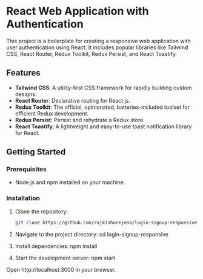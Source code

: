 # React Web Application with Authentication

This project is a boilerplate for creating a responsive web application with user authentication using React. It includes popular libraries like Tailwind CSS, React Router, Redux Toolkit, Redux Persist, and React Toastify.

## Features

- **Tailwind CSS**: A utility-first CSS framework for rapidly building custom designs.
- **React Router**: Declarative routing for React.js.
- **Redux Toolkit**: The official, opinionated, batteries-included toolset for efficient Redux development.
- **Redux Persist**: Persist and rehydrate a Redux store.
- **React Toastify**: A lightweight and easy-to-use toast notification library for React.

## Getting Started

### Prerequisites

- Node.js and npm installed on your machine.

### Installation

1. Clone the repository:

   ```bash
   git clone https://github.com/rajkishorejena/login-signup-responsive.git

2. Navigate to the project directory:
    cd login-signup-responsive

3. Install dependencies:
    npm install

4. Start the development server:
    npm start


Open http://localhost:3000 in your browser.